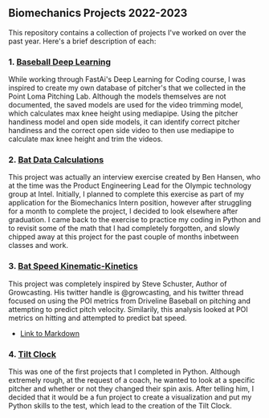## Biomechanics Projects 2022-2023

This repository contains a collection of projects I've worked on over the past year. Here's a brief description of each:

### 1. [Baseball Deep Learning](./Baseball%20Deep%20Learning)

While working through FastAi's Deep Learning for Coding course, I was inspired to create my own database of pitcher's that we collected in the Point Loma Pitching Lab. Although the models themselves are not documented, the saved models are used for the video trimming model, which calculates max knee height using mediapipe. Using the pitcher handiness model and open side models, it can identify correct pitcher handiness and the correct open side video to then use mediapipe to calculate max knee height and trim the videos. 

### 2. [Bat Data Calculations](./Bat%20Data%20Calculations)

This project was actually an interview exercise created by Ben Hansen, who at the time was the Product Engineering Lead for the Olympic technology group at Intel. Initially, I planned to complete this exercise as part of my application for the Biomechanics Intern position, however after struggling for a month to complete the project, I decided to look elsewhere after graduation. I came back to the exercise to practice my coding in Python and to revisit some of the math that I had completely forgotten, and slowly chipped away at this project for the past couple of months inbetween classes and work. 

### 3. [Bat Speed Kinematic-Kinetics](./Bat%20Speed%20Kinematic-Kinetics)

This project was completely inspired by Steve Schuster, Author of Growcasting. His twitter handle is @growcasting, and his twitter thread focused on using the POI metrics from Driveline Baseball on pitching and attempting to predict pitch velocity. Similarily, this analysis looked at POI metrics on hitting and attempted to predict bat speed. 

- [Link to Markdown](https://jason-hashimoto.github.io/Git-Hub-Page/index.html)

### 4. [Tilt Clock](./Tilt%20Clock)

This was one of the first projects that I completed in Python. Although extremely rough, at the request of a coach, he wanted to look at a specific pitcher and whether or not they changed their spin axis. After telling him, I decided that it would be a fun project to create a visualization and put my Python skills to the test, which lead to the creation of the Tilt Clock. 
